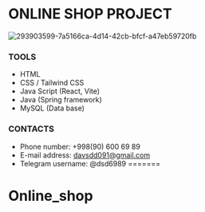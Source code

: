 # ONLINE SHOP PROJECT


![293903599-7a5166ca-4d14-42cb-bfcf-a47eb59720fb](https://github.com/user-attachments/assets/2a329538-30f6-4c79-a5ee-533dfa72c294)

### TOOLS
- HTML
- CSS / Tailwind CSS
- Java Script (React, Vite)
- Java (Spring framework)
- MySQL (Data base)

### CONTACTS
- Phone number: +998(90) 600 69 89
- E-mail address: davsdd091@gmail.com
- Telegram username: @dsd6989
=======
# Online_shop
